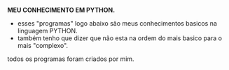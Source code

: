 **MEU CONHECIMENTO EM PYTHON.**

 * esses "programas" logo abaixo são meus conhecimentos basicos na linguagem PYTHON.
 * também tenho que dizer que não esta na ordem do mais basico para o mais "complexo".


todos os programas foram criados por mim.
